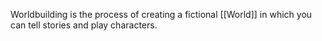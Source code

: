 Worldbuilding is the process of creating a fictional [[World]] in which you can tell stories and play characters.
